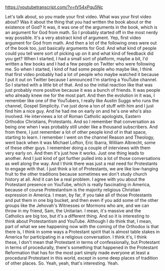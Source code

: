 https://youtubetranscript.com/?v=tV54xPgu5Nc

 Let's talk about, so you made your first video. What was your first video about? Was it about the thing that you had written the book about or the existence of God? It was, it was one of the arguments in the book, which is an argument for God from math. So I probably started off in the most nerdy way possible. It's a very abstract kind of argument. Yep, first video argument for God from math. And then a lot of the following ones were out of the book too, just basically arguments for God. And what kind of people could you tell were sort of picking up on it and what kind of feedback did you get? When I started, I had a small sort of platform, maybe a bit, I'd written a few books and I had a few people on Twitter who were following me. So when I started, I kind of had some people who maybe like, I think that first video probably had a lot of people who maybe watched it because I put it out on Twitter because I announced I'm starting a YouTube channel. So I started with a little bit of that. And so the initial reaction like that was just probably more positive because it was a bunch of friends. It was people who already knew me for the most part. And then the evolution in it was, I remember like one of the YouTubers, I really like Austin Suggs who runs the channel, Gospel Simplicity. I've just done a ton of stuff with him and I just find him a nice guy. And he had me on early on and he's one who's also involved. He interviews a lot of Roman Catholic apologists, Eastern Orthodox Christians, Protestants. And so I remember that conversation as being one when I was probably still under like a thousand subscribers. And from there, I just remember a lot of other people kind of in that space, starting to learn. I remember I went on the channel Reason and Theology, went back when it was Michael Lofton, Eric Ibarra, William Albrecht, some of these other guys. I remember doing a couple of interviews with them very early on. And then it's just how it works. Just one thing leads to another. And I just kind of got further pulled into a lot of those conversations as well along the way. And I think there was just a real need for Protestants to engage with that. I just think a lot of Protestants, we are like low-hanging fruit to the other traditions because sometimes we don't study church history at all. And it can be a real problem. I agree with you about the Protestant presence on YouTube, which is really fascinating in America, because of course Protestantism is the majority religious Christian expression in America. I mean, by far, if you take all of those Protestants and put them in one big bucket, and then even if you add some of the other groups like the Jehovah's Witnesses or Mormons who are, and we can throw in my friend, Sam, the Unitarian. I mean, it's massive and the Catholics are big too, but it's a different thing. And so it is interesting to think about Protestantism and YouTube. Although I do think that, I mean, part of what we see happening now with the coming of the Orthodox is that there is, I think in some ways a Protestant spirit that is almost table stakes in America for participating in a religious conversation. I think it's, I think these, I don't mean that Protestant in terms of confessionally, but Protestant in terms of procedurally, there's something that happened in the Protestant Reformation that has for the most part simply made everyone at least a procedural Protestant in this world, except in some deep places of tradition of other places. So. Yeah, yeah, that's interesting. Yeah.